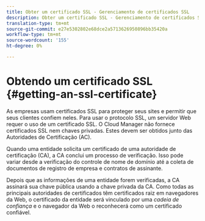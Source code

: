 ```yaml
---
title: Obter um certificado SSL - Gerenciamento de certificados SSL
description: Obter um certificado SSL - Gerenciamento de certificados SSL
translation-type: tm+mt
source-git-commit: e27e5302802e68dce2a5713626950896bb35420a
workflow-type: tm+mt
source-wordcount: '155'
ht-degree: 0%

---
```



# Obtendo um certificado SSL {#getting-an-ssl-certificate}

As empresas usam certificados SSL para proteger seus sites e permitir que seus clientes confiem neles. Para usar o protocolo SSL, um servidor Web requer o uso de um certificado SSL. O Cloud Manager não fornece certificados SSL nem chaves privadas. Estes devem ser obtidos junto das Autoridades de Certificação (AC).

Quando uma entidade solicita um certificado de uma autoridade de certificação (CA), a CA conclui um processo de verificação. Isso pode variar desde a verificação do controle de nome de domínio até a coleta de documentos de registro de empresa e contratos de assinante.

Depois que as informações de uma entidade forem verificadas, a CA assinará sua chave pública usando a chave privada da CA. Como todas as principais autoridades de certificados têm certificados raiz em navegadores da Web, o certificado da entidade será vinculado por uma *cadeia de confiança* e o navegador da Web o reconhecerá como um certificado confiável.

